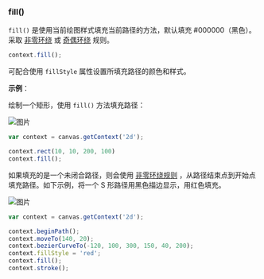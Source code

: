 ### fill()

`fill()` 是使用当前绘图样式填充当前路径的方法，默认填充 #000000（黑色）。采取 [非零环绕](https://en.wikipedia.org/wiki/Nonzero-rule) 或 [奇偶环绕](https://en.wikipedia.org/wiki/Even%E2%80%93odd_rule) 规则。
```js
context.fill();
```
可配合使用 `fillStyle` 属性设置所填充路径的颜色和样式。

**示例**：

绘制一个矩形，使用 `fill()` 方法填充路径：

![图片](/img/game/canvas/fill-001.png)


```js
var context = canvas.getContext('2d');

context.rect(10, 10, 200, 100)
context.fill();
```
如果填充的是一个未闭合路径，则会使用 [非零环绕规则](https://en.wikipedia.org/wiki/Nonzero-rule) ，从路径结束点到开始点填充路径。如下示例，将一个 S 形路径用黑色描边显示，用红色填充。

![图片](/img/game/canvas/fill-002.png)

```js
var context = canvas.getContext('2d');

context.beginPath();
context.moveTo(140, 20);
context.bezierCurveTo(-120, 100, 300, 150, 40, 200);
context.fillStyle = 'red';
context.fill();
context.stroke();
```
